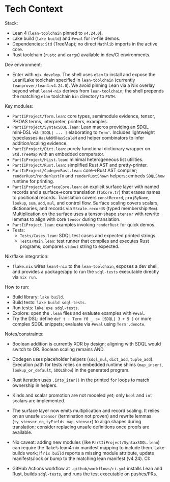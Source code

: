 # Tech Context

Stack:

- Lean 4 (`lean-toolchain` pinned to `v4.24.0`).
- Lake build (`lake build`) and `#eval` for in-file demos.
- Dependencies: `Std` (TreeMap); no direct `Mathlib` imports in the active core.
- Rust toolchain (`rustc` and `cargo`) available in dev/CI environments.

Dev environment:

- Enter with `nix develop`. The shell uses `elan` to install and expose the
  Lean/Lake toolchain specified in `lean-toolchain` (currently `leanprover/lean4:v4.24.0`).
  We avoid pinning Lean via a Nix overlay beyond what `lean4-nix` derives from `lean-toolchain`; the
  shell prepends the matching `elan` toolchain `bin` directory to `PATH`.

Key modules:

- `PartIiProject/Term.lean`: core types, semimodule evidence, tensor, PHOAS terms, interpreter, printers, examples.
- `PartIiProject/SyntaxSDQL.lean`: Lean macros providing an SDQL mini‑DSL via `[SDQL| ... ]` elaborating to `Term'`. Includes lightweight typeclasses `HasAddM`/`HasScaleM` and helper combinators to infer addition/scaling evidence.
- `PartIiProject/Dict.lean`: purely functional dictionary wrapper on `Std.TreeMap` with an embedded comparator.
- `PartIiProject/HList.lean`: minimal heterogeneous list utilities.
- `PartIiProject/Rust.lean`: simplified Rust AST and pretty-printer.
- `PartIiProject/CodegenRust.lean`: core→Rust AST compiler; `renderRust`/`renderRustFn` and `renderRustShown` helpers; embeds `SDQLShow` runtime for printing.
- `PartIiProject/SurfaceCore.lean`: an explicit surface layer with named records and a surface→core translation (`ToCore.tr`) that erases names to positional records. Translation covers `constRecord`, `projByName`, `lookup`, `sum`, `add`, `mul`, and control flow. Surface scaling covers scalars, dictionaries, and records via `SScale.recordS` (typed membership `Mem`). Multiplication on the surface uses a tensor‑shape `stensor` with rewrite lemmas to align with core `tensor` during translation.
- `PartIiProject.lean`: examples invoking `renderRust` for quick demos.
- Tests:
  - `Tests/Cases.lean`: SDQL test cases and expected printed strings.
  - `Tests/Main.lean`: test runner that compiles and executes Rust programs; compares `stdout` string to expected.

Nix/flake integration:

- `flake.nix` wires `lean4-nix` to the `lean-toolchain`, exposes a dev shell, and provides a package/app to run the `sdql-tests` executable directly via `nix run`.

How to run:

- Build library: `lake build`.
- Build tests: `lake build sdql-tests`.
- Run tests: `lake exe sdql-tests`.
- Explore: open the `.lean` files and evaluate examples with `#eval`.
- Try the DSL: define `def t : Term f0 _ := [SDQL| 3 + 5 ]` or more complex SDQL snippets; evaluate via `#eval` using `Term'.denote`.

Notes/constraints:

- Boolean addition is currently XOR by design; aligning with SDQL would switch to OR. Boolean scaling remains AND.
- Codegen uses placeholder helpers (`sdql_mul`, `dict_add`, `tuple_add`). Execution path for tests relies on embedded runtime shims (`map_insert`, `lookup_or_default`, `SDQLShow`) in the generated program.
- Rust iteration uses `.into_iter()` in the printed `for` loops to match ownership in helpers.
- Kinds and scalar promotion are not modeled yet; only `bool` and `int` scalars are implemented.
- The surface layer now emits multiplication and record scaling. It relies on an unsafe `stensor` (termination not proven) and rewrite lemmas (`ty_stensor_eq`, `tyFields_map_stensor`) to align shapes during translation; consider replacing unsafe definitions once proofs are available.
- Nix caveat: adding new modules (like `PartIiProject/SyntaxSDQL.lean`) can require the flake’s lean4‑nix manifest mapping to include them. Lake builds work; if `nix build` reports a missing module attribute, update manifests/lock or bump to the matching lean manifest (v4.24).
CI:

- GitHub Actions workflow at `.github/workflows/ci.yml` installs Lean and Rust, builds `sdql-tests`, and runs the test executable on pushes/PRs.
